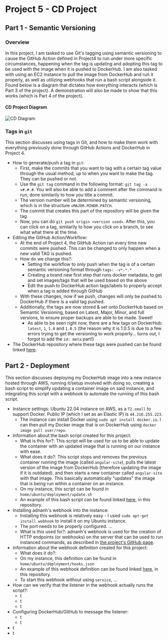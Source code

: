 # Project 5 - CD Project
## Part 1 - Semantic Versioning

### Overview
In this project, I am tasked to use Git's tagging using semantic versioning to cause the GitHub Action defined in Project4 to run under more specific circumstances, happening when the tag is updating and adopting this tag to be used with the image when it is pushed to DockerHub. I am also tasked with using an EC2 instance to pull the image from DockerHub and run it properly, as well as utilizing webhooks that run a bash script alongside it. Found below is a diagram that dictates how everything interacts (which is Part 3 of the project). A demonstration will also be made to show that this works (which is Part 4 of the project).
#### CD Project Diagram
![CD Diagram]()
### Tags in `git`
This section discusses using tags in Git, and how to make them work with everything previously done through GitHub Actions and DockerHub in Project 4.
- How to generate/push a tag in `git`:
  - First, make the commits that you want to tag with a certain tag value through the usual method, up to when you want to make the tag. They can be pushed or not.
  - Use the `git tag` command in the following format: `git tag -a v#.#.#`. You will also be able to add a comment after the command is run, done similarily to how you title a commit.
   - The version number will be determined by semantic versioning, which is in the structure `vMAJOR.MINOR.PATCH`.
   - The commit that creates this part of the repository will be given the tag.
  - Now, you can do `git push origin <version used>`. After this, you can click on a tag, similarily to how you click on a branch, to see what what there at the time.
- Editing the GitHub Action/Workflow:
  - At the end of Project 4, the GitHub Action ran every time new commits were pushed. This can be changed to only happen when a new valid TAG is pushed.
  - How do we change this?:
    - Setting the workflow to only push when the tag is of a certain semantic versioning format through `tags: -v*.*.*`
    - Creating a brand new first step that runs docker metadata, to get and set images/tags that will be used based on the above
    - Edit the push to DockerHub action tags/labels to properly accept when a tag is added through GitHub
  - With these changes, now if we push, changes will only be pushed to DockerHub if there is a valid tag pushed.
  - Additionally, the tags are now stored & set onto DockerHub based on Semantic Versioning, based on Latest, Major, Minor, and full versions, to ensure proper backups are able to be made. Sweet!
    - As able to be seen right now, there are a few tags on DockerHub: `latest`, `1`, `1.0` and `1.0.5` (the reason why it is 1.0.5 is due to a few errors trying to get the versioning to work properly... turns out, I forgot to add the `id: meta` part!) 
- The DockerHub repository where these tags were pushed can be found linked [here](https://hub.docker.com/r/kclondon22/cox-ceg3120).
## Part 2 - Deployment
This section discusses deploying my DockerHub image into a new instance hosted through AWS, running it/setup involved with doing so, creating a bash script to simplify updating a container image on said instance, and integrating this script with a webhook to automate the running of this bash script.
- Instance settings: Ubuntu 22.04 instance on AWS, as a `T2.small` to support Docker. Public IP (which I set as an Elastic IP) is `44.216.255.223`.
  - The instance can install Docker using `sudo apt install docker.io`. I can then pull my Docker image that is on DockerHub using `docker image pull user/repo`.
- Information about the bash script created for this project:
  - What is this for?: This script will be used for us to be able to update the container with an updated image that is running on our instance with ease.
  - What does it do?: This script stops and removes the previous container running the image (called `angular-site`), pulls the latest version of the image from DockerHub (therefore updating the image if it is outdated), and then starts a new container called `angular-site` with that image. This basically automatically "updates" the image that is being run within a container on an instance.
  - On my instance, this script can be found in `home/ubuntu/deployment/update.sh`
  - An example of this bash script can be found linked [here](./deployment/update.sh), in this repository.
- Installing adnanh's webhook into the instance:
  - Installing this webhook is relatively easy - I used `sudo apt-get install webhook` to install it on my Ubuntu instance.
  - The port needs to be properly configured. ...
  - What is this used for?: adnanh's webhook is used for the creation of HTTP endpoints (or webhooks) on the server that can be used to run instanced commands, as described in [the project's GitHub page](https://github.com/adnanh/webhook). 
- Information about the webhook definition created for this project:
  - What does it do?:
  - On my instance, this definition can be found in `home/ubuntu/deployment/hooks.json`
  - An example of this webhook definition can be found linked [here](./deployment/hooks.json), in this repository.
  - To start this webhook without using `service`, ...
- How can we verify that the listener in the webhook actually runs the script?:
  - t
  - t
  - t 
- Configuring DockerHub/GitHub to message the listener:
  - t
  - t 
- t
- t
